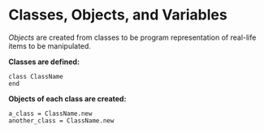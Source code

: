 # Classes, Objects, and Variables #

*Objects* are created from classes to be program representation of
real-life items to be manipulated.

**Classes are defined:**

	class ClassName
	end

**Objects of each class are created:**

	a_class = ClassName.new
	another_class = ClassName.new


## 
